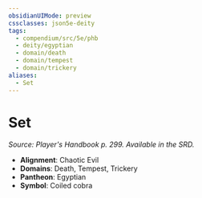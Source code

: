 ```yaml
---
obsidianUIMode: preview
cssclasses: json5e-deity
tags:
  - compendium/src/5e/phb
  - deity/egyptian
  - domain/death
  - domain/tempest
  - domain/trickery
aliases:
  - Set
---
```

# Set
*Source: Player's Handbook p. 299. Available in the SRD.* 

- **Alignment**: Chaotic Evil
- **Domains**: Death, Tempest, Trickery
- **Pantheon**: Egyptian
- **Symbol**: Coiled cobra
